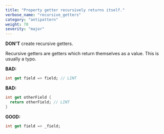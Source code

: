 ```yaml
---
title: "Property getter recursively returns itself."
verbose_name: "recursive_getters"
category: "antipattern"
weight: 70
severity: "major"
---
```

**DON'T** create recursive getters.

Recursive getters are getters which return themselves as a value.  This is
usually a typo.

**BAD:**
```dart
int get field => field; // LINT
```

**BAD:**
```dart
int get otherField {
  return otherField; // LINT
}
```

**GOOD:**
```dart
int get field => _field;
```
